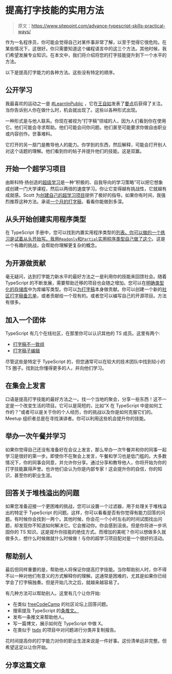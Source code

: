 # 提高打字技能的实用方法

> 原文：<https://www.sitepoint.com/advance-typescript-skills-practical-ways/>

作为一名程序员，你可能会觉得自己对某件事非常了解，以至于觉得它很危险。在某些情况下，这很好。你只需要知道这个编程语言中的这三个方法。其他时候，我们希望发展专业知识。在本文中，我们将介绍将您的打字技能提升到下一个水平的方法。

以下是提高打字能力的各种方法。这些没有特定的顺序。

## 公开学习

我最喜欢的运动之一是 [#LearnInPublic](https://www.swyx.io/writing/learn-in-public/) ，它在[王自如](https://twitter.com/swyx)发表了[要点](https://gist.github.com/sw-yx/9720bd4a30606ca3ffb8d407113c0fe5)后获得了关注。当你告诉别人你在做什么时，机会就出现了。这些以各种形式出现。

一种形式是与他人联系。你现在被视为“打字稿”领域的人，因为人们看到你在使用它。他们可能会寻求帮助。他们可能会问你问题。他们甚至可能要求你做自由职业或内容创作。世事难料。

它打开的另一扇门是教导他人的能力。你学到的东西，然后解释，可能会打开别人对这个话题的理解。他们看到你的帖子并提升他们的技能。这是双赢。

## 开始一个超学习项目

由斯科特·扬创造的[超级学习](https://www.scotthyoung.com/blog/ultralearning/)是一种“积极的、自我导向的学习策略”可以把它想象成创建一门大学课程，然后以两倍的速度学习。你让它变得越有挑战性，它就越有成就感。Scott 为[创建自己的超学习项目](https://www.scotthyoung.com/blog/2016/07/28/ultralearn-diy-1/)提供了极好的指导。如果你有时间，我强烈推荐这种方法。承诺[一个月的打字稿](https://twitter.com/jsjoeio/status/1179887451667496960?s=20)，看看你能做到多深。

## 从头开始创建实用程序类型

在 TypeScript 手册中，您可以找到内置实用程序类型的[列表。你可以做的一个练习是试着从头开始写。我](https://www.typescriptlang.org/docs/handbook/utility-types.html)[用`Readonly`和`Partial`实用程序类型自己做了这个](https://joeprevite.com/understanding-mapped-types-in-typescript)。这是一个有趣的挑战，会帮助你理解更复杂的概念。

## 为开源做贡献

毫无疑问，达到打字能力新水平的最好方法之一是利用你的技能来回馈社会。随着 TypeScript 的不断发展，需要帮助迁移的项目也会随之增加。您可以在[明确类型化的存储库](https://github.com/DefinitelyTyped/DefinitelyTyped)中为库编写类型。你可以[为打字稿](https://github.com/microsoft/TypeScript/blob/master/CONTRIBUTING.md)本身做贡献。你可以创建一个新的[社区打字稿备忘单](https://github.com/typescript-cheatsheets)，或者贡献给一个现有的。或者您可以编写自己的开源项目。方法有很多。

## 加入一个团体

TypeScript 有几个在线社区，在那里你可以认识其他的 TS 成员。这里有两个:

*   [打字稿不一致组](https://discordapp.com/invite/typescript)
*   [打字稿子编辑](https://www.reddit.com/r/typescript/)

尽管这些是特定于 TypeScript 的，但您通常可以在较大的技术团队中找到较小的 TS 圈子。找到比你懂得更多的人，并向他们学习。

## 在集会上发言

口语是提高打字技能的最好方法之一。找一个当地的聚会，分享一些东西！这不一定是一个改变生活的项目。它可以是简短的，比如“X 在 TypeScript 中是如何工作的？”或者可以是关于你的个人经历，你的挑战以及你是如何克服它们的。Meetup 组织者总是在寻找演讲者。你可以利用这些机会提升你的技能。

## 举办一次午餐并学习

如果你觉得自己还没有准备好在会议上发言，那么举办一次午餐并和你的同事一起学习是很好的第一步。即使你不在聚会上发言，午餐和学习也是低门槛的。大多数情况下，你的同事会同意，并允许你分享。通过分享和教导他人，你将开始为你的打字技能赢得声誉。也许他们会认为你是内部专家！这会提升你的自信，你的知识，甚至你的职业生涯。

## 回答关于堆栈溢出的问题

如果您准备迎接一个更困难的挑战，您可以设置一个过滤器，用于处理关于堆栈溢出的特定于 TypeScript 的问题。这样，你可以看看是否有你觉得有能力回答的问题。有时候你会找到一两个。其他时候，你会花一个小时左右的时间试图找出问题，却发现你不知道如何解决它。它会推动你。你会感到沮丧。但是你将进一步巩固你的 TS 知识。这是提升你技能的绝佳方式。而增加的美呢？你可以想做多久就做多久，想什么时候做就什么时候做！与你的超学习项目配对是一个很好的活动。

## 帮助别人

最后但同样重要的是，帮助他人将保证你提高打字技能。当你帮助别人时，你不得不以一种对他们有意义的方式解释你的理解。这通常是困难的，尤其是如果你已经学会了打字稿独奏。但是开始几次之后，就越来越容易了。

有几种方法可以帮助别人。这里有几个让你开始:

*   在类似 [freeCodeCamp](https://www.freecodecamp.org/forum) 的社区论坛上回答问题。
*   搜索提及 TypeScript 的[条推文。](https://twitter.com/search?q=typescript&src=typd)
*   发布一条推文来帮助他人。
*   写一篇博文，展示如何在 TypeScript 中做 X。
*   在类似于 [tsdx](https://github.com/jaredpalmer/tsdx) 的项目中对问题进行分类并复制报告。

花时间提高你的打字能力对你的职业生涯来说是一件好事。这份清单远非完整。但希望这足以让你开始。

## 分享这篇文章
